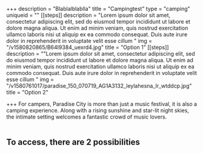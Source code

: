 +++
description = "Blablalblablla"
title = "Campingtest"
type = "camping"
uniqueid = ""
[[steps]]
description = "Lorem ipsum dolor sit amet, consectetur adipiscing elit, sed do eiusmod tempor incididunt ut labore et dolore magna aliqua. Ut enim ad minim veniam, quis nostrud exercitation ullamco laboris nisi ut aliquip ex ea commodo consequat. Duis aute irure dolor in reprehenderit in voluptate velit esse cillum "
img = "/v1580820865/B64I9384_uexrd4.jpg"
title = "Option 1"
[[steps]]
description = "\"Lorem ipsum dolor sit amet, consectetur adipiscing elit, sed do eiusmod tempor incididunt ut labore et dolore magna aliqua. Ut enim ad minim veniam, quis nostrud exercitation ullamco laboris nisi ut aliquip ex ea commodo consequat. Duis aute irure dolor in reprehenderit in voluptate velit esse cillum "
img = "/v1580761017/paradise_150_070719_AG1A3132_leylahesna_lr_wtddcp.jpg"
title = "Option 2"

+++
For campers, Paradise City is more than just a music festival, it is also a camping experience. Along with a rising sunshine and star-lit night skies, the intimate setting welcomes a fantastic crowd of music lovers.<br><br>

## To access, there are 2 possibilities